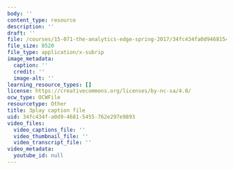 ```yaml
---
body: ''
content_type: resource
description: ''
draft: ''
file: /courses/15-071-the-analytics-edge-spring-2017/34fc434fa0d946815455762e297e9893_SSzcvj2biAQ.srt
file_size: 8520
file_type: application/x-subrip
image_metadata:
  caption: ''
  credit: ''
  image-alt: ''
learning_resource_types: []
license: https://creativecommons.org/licenses/by-nc-sa/4.0/
ocw_type: OCWFile
resourcetype: Other
title: 3play caption file
uid: 34fc434f-a0d9-4681-5455-762e297e9893
video_files:
  video_captions_file: ''
  video_thumbnail_file: ''
  video_transcript_file: ''
video_metadata:
  youtube_id: null
---
```

